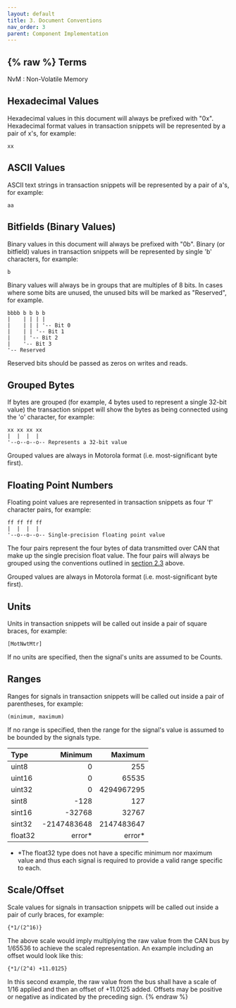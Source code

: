```yaml
---
layout: default
title: 3. Document Conventions
nav_order: 3
parent: Component Implementation
---
```

{% raw %}
Terms
------------------------------------------------------------------------------------------------------------------------
NvM
:   Non-Volatile Memory


Hexadecimal Values
------------------------------------------------------------------------------------------------------------------------
Hexadecimal values in this document will always be prefixed with "0x".  Hexadecimal format values in transaction
snippets will be represented by a pair of x's, for example:

    xx


ASCII Values
------------------------------------------------------------------------------------------------------------------------
ASCII text strings in transaction snippets will be represented by a pair of a's, for example:

    aa


Bitfields (Binary Values)
------------------------------------------------------------------------------------------------------------------------
Binary values in this document will always be prefixed with "0b".  Binary (or bitfield) values in transaction snippets
will be represented by single 'b' characters, for example:

    b

Binary values will always be in groups that are multiples of 8 bits.  In cases where some bits are unused, the unused
bits will be marked as "Reserved", for example.

    bbbb b b b b
    |    | | | |
    |    | | | '-- Bit 0
    |    | | '-- Bit 1
    |    | '-- Bit 2
    |    '-- Bit 3
    '-- Reserved

Reserved bits should be passed as zeros on writes and reads.


Grouped Bytes
------------------------------------------------------------------------------------------------------------------------
If bytes are grouped (for example, 4 bytes used to represent a single 32-bit value) the transaction snippet will show
the bytes as being connected using the 'o' character, for example:

    xx xx xx xx
    |  |  |  |
    '--o--o--o-- Represents a 32-bit value

Grouped values are always in Motorola format (i.e. most-significant byte first).


Floating Point Numbers
------------------------------------------------------------------------------------------------------------------------
Floating point values are represented in transaction snippets as four 'f' character pairs, for example:

    ff ff ff ff
    |  |  |  |
    '--o--o--o-- Single-precision floating point value

The four pairs represent the four bytes of data transmitted over CAN that make up the single precision float value. The
four pairs will always be grouped using the conventions outlined in [section 2.3](#grouping) above.

Grouped values are always in Motorola format (i.e. most-significant byte first).


Units
------------------------------------------------------------------------------------------------------------------------
Units in transaction snippets will be called out inside a pair of square braces, for example:

    [MotNwtMtr]

If no units are specified, then the signal's units are assumed to be Counts.


Ranges
------------------------------------------------------------------------------------------------------------------------
Ranges for signals in transaction snippets will be called out inside a pair of parentheses, for example:

    (minimum, maximum)

If no range is specified, then the range for the signal's value is assumed to be bounded by the signals type.

| Type    | Minimum     | Maximum    |
|:------- | -----------:| ----------:|
| uint8   | 0           | 255        |
| uint16  | 0           | 65535      |
| uint32  | 0           | 4294967295 |
| sint8   | -128        | 127        |
| sint16  | -32768      | 32767      |
| sint32  | -2147483648 | 2147483647 |
| float32 | error*      | error*     |

* *The float32 type does not have a specific minimum nor maximum value and thus each signal is required to provide a
valid range specific to each.


Scale/Offset
------------------------------------------------------------------------------------------------------------------------
Scale values for signals in transaction snippets will be called out inside a pair of curly braces, for example:

    {*1/(2^16)}

The above scale would imply multiplying the raw value from the CAN bus by 1/65536 to achieve the scaled representation.
An example including an offset would look like this:

    {*1/(2^4) +11.0125}

In this second example, the raw value from the bus shall have a scale of 1/16 applied and then an offset of +11.0125
added.  Offsets may be positive or negative as indicated by the preceding sign.
{% endraw %}